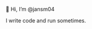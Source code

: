 👋 Hi, I’m @jansm04

I write code and run sometimes.


<!---
jansm04/jansm04 is a ✨ special ✨ repository because its `README.md` (this file) appears on your GitHub profile.
You can click the Preview link to take a look at your changes.
--->
